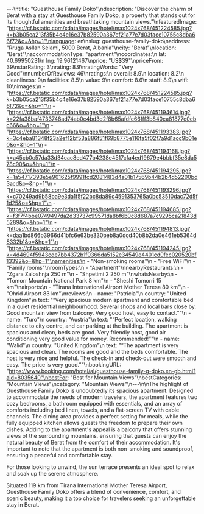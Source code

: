 ---\ntitle: "Guesthouse Family Doko"\ndescription: "Discover the charm of Berat with a stay at Guesthouse Family Doko, a property that stands out for its thoughtful amenities and breathtaking mountain views."\nfeaturedImage: "https://cf.bstatic.com/xdata/images/hotel/max1024x768/451224585.jpg?k=b3b05ca213f35b4c4e16e37b82590a367ef21a77e7d03face10755c8dba66f72&o=&hp=1"\nlanguage: en\nslug: guesthouse-family-doko\naddress: "Rruga Asllan Selami, 5000 Berat, Albania"\ncity: "Berat"\nlocation: "Berat"\naccommodationType: "apartment"\ncoordinates:\n  lat: 40.69950231\n  lng: 19.96121467\nprice: "US$39"\npriceFrom: 39\nstarRating: 3\nrating: 8.9\nratingWords: "Very Good"\nnumberOfReviews: 46\nratings:\n  overall: 8.9\n  location: 8.2\n  cleanliness: 9\n  facilities: 8.5\n  value: 9\n  comfort: 8.6\n  staff: 8.9\n  wifi: 10\nimages:\n  - "https://cf.bstatic.com/xdata/images/hotel/max1024x768/451224585.jpg?k=b3b05ca213f35b4c4e16e37b82590a367ef21a77e7d03face10755c8dba66f72&o=&hp=1"\n  - "https://cf.bstatic.com/xdata/images/hotel/max1024x768/451194614.jpg?k=22fa38baf4733748ad74ab0c4bd3d2f8b65afdfc66fff3b840ca81877e0ebc66&o=&hp=1"\n  - "https://cf.bstatic.com/xdata/images/hotel/max1024x768/451193383.jpg?k=3c4eba81348f23a2ef12bf53a886f51f69b8775e116fa5f02f7a9d1acc9b01e0&o=&hp=1"\n  - "https://cf.bstatic.com/xdata/images/hotel/max1024x768/451194168.jpg?k=a45cb0c57da33d34cac8ed477b4238e4517cfa4ed19679e4bbbf35e8da578c90&o=&hp=1"\n  - "https://cf.bstatic.com/xdata/images/hotel/max1024x768/451194295.jpg?k=1a54717393e5e901625f9991fcd2081483d4a01b17569b44b2b4d52200bd3acd&o=&hp=1"\n  - "https://cf.bstatic.com/xdata/images/hotel/max1024x768/451193296.jpg?k=c70249ad9b58ba9e3da1f5f22bc8da89c4591353765a0bc53510dac72d5f1d25&o=&hp=1"\n  - "https://cf.bstatic.com/xdata/images/hotel/max1024x768/451194685.jpg?k=f3f7f4bbe0749497da2d33737c99571da8bf6b0c8d687a7c9295ca21843d5289&o=&hp=1"\n  - "https://cf.bstatic.com/xdata/images/hotel/max1024x768/451194813.jpg?k=daa1bd866b3966d41bfc6e63be330beb8a0dcd40b8b2da0e461eb5364d8332b1&o=&hp=1"\n  - "https://cf.bstatic.com/xdata/images/hotel/max1024x768/451194245.jpg?k=4d4694f5943cde7bb4372b1f0366da5152e34549e4401cd0fec020520bf13392&o=&hp=1"\namenities:\n  - "Non-smoking rooms"\n  - "Free WiFi"\n  - "Family rooms"\nroomTypes:\n  - "Apartment"\nnearbyRestaurants:\n  - "Zgara Zaloshnja 250 m"\n  - "Shpetimi 2 250 m"\nwhatsNearby:\n  - "Tomorr Mountain National Park 8 km"\n  - "Sheshi Tomorri 15 km"\nairports:\n  - "Tirana International Airport Mother Teresa 80 km"\n  - "Ohrid Airport 83 km"\nreviews:\n  - name: "Patricia"\n    country: "United Kingdom"\n    text: "“Very spacious modern apartment and comfortable bed in a quiet residential neighbourhood. Several shops and local bars close by. Good mountain view from balcony. Very good host, easy to contact.”"\n  - name: "Turo"\n    country: "Austria"\n    text: "“Perfect location, walking distance to city centre, and car parking at the building. The apartment is spacious and clean, beds are good. Very friendly host, good air conditioning very good value for money. Recommended!”"\n  - name: "Walid"\n    country: "United Kingdom"\n    text: "“The apartment is very spacious and clean. The rooms are good and the beds comfortable. The host is very nice and helpful. The check-in and check-out were smooth and easy. The price is very good.”"\nbookingURL: "https://www.booking.com/hotel/al/guesthouse-family-g-doko.en-gb.html?aid=8035640"\nbestFor: "Best for Mountain Views"\nbestCategories: "Mountain Views"\ncategory: "Mountain Views"\n---\n\nThe highlight of Guesthouse Family Doko is undoubtedly its spacious apartment. Designed to accommodate the needs of modern travelers, the apartment features two cozy bedrooms, a bathroom equipped with essentials, and an array of comforts including bed linen, towels, and a flat-screen TV with cable channels. The dining area provides a perfect setting for meals, while the fully equipped kitchen allows guests the freedom to prepare their own dishes. Adding to the apartment's appeal is a balcony that offers stunning views of the surrounding mountains, ensuring that guests can enjoy the natural beauty of Berat from the comfort of their accommodation. It's important to note that the apartment is both non-smoking and soundproof, ensuring a peaceful and comfortable stay.

For those looking to unwind, the sun terrace presents an ideal spot to relax and soak up the serene atmosphere.

Situated 119 km from Tirana International Mother Teresa Airport, Guesthouse Family Doko offers a blend of convenience, comfort, and scenic beauty, making it a top choice for travelers seeking an unforgettable stay in Berat.